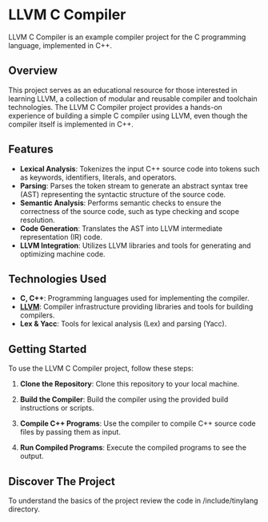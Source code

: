 # LLVM C Compiler

LLVM C Compiler is an example compiler project for the C programming language, implemented in C++.

## Overview

This project serves as an educational resource for those interested in learning LLVM, a collection of modular and reusable compiler and toolchain technologies. The LLVM C Compiler project provides a hands-on experience of building a simple C compiler using LLVM, even though the compiler itself is implemented in C++.

## Features

- **Lexical Analysis**: Tokenizes the input C++ source code into tokens such as keywords, identifiers, literals, and operators.
- **Parsing**: Parses the token stream to generate an abstract syntax tree (AST) representing the syntactic structure of the source code.
- **Semantic Analysis**: Performs semantic checks to ensure the correctness of the source code, such as type checking and scope resolution.
- **Code Generation**: Translates the AST into LLVM intermediate representation (IR) code.
- **LLVM Integration**: Utilizes LLVM libraries and tools for generating and optimizing machine code.

## Technologies Used

- **C, C++**: Programming languages used for implementing the compiler.
- **[LLVM](https://llvm.org/)**: Compiler infrastructure providing libraries and tools for building compilers.
- **Lex & Yacc**: Tools for lexical analysis (Lex) and parsing (Yacc).

## Getting Started

To use the LLVM C Compiler project, follow these steps:

1. **Clone the Repository**: Clone this repository to your local machine.

2. **Build the Compiler**: Build the compiler using the provided build instructions or scripts.

3. **Compile C++ Programs**: Use the compiler to compile C++ source code files by passing them as input.

4. **Run Compiled Programs**: Execute the compiled programs to see the output.

## Discover The Project

To understand the basics of the project review the code in /include/tinylang directory.

